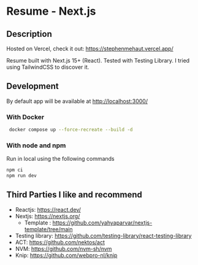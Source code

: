 # Resume - Next.js

## Description

Hosted on Vercel, check it out: <https://stephenmehaut.vercel.app/>

Resume built with Next.js 15+ (React). Tested with Testing Library.
I tried using TailwindCSS to discover it.

## Development

By default app will be available at <http://localhost:3000/>

### With Docker

```sh
 docker compose up --force-recreate --build -d
```

### With node and npm

Run in local using the following commands

```sh
npm ci
npm run dev
```

## Third Parties I like and recommend

- Reactjs: <https://react.dev/>
- Nextjs: <https://nextjs.org/>
  - Template : <https://github.com/yahyaparvar/nextjs-template/tree/main>
- Testing library: <https://github.com/testing-library/react-testing-library>
- ACT: <https://github.com/nektos/act>
- NVM: <https://github.com/nvm-sh/nvm>
- Knip: <https://github.com/webpro-nl/knip>
